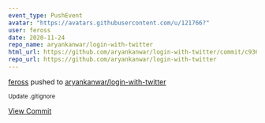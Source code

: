 ```yaml
---
event_type: PushEvent
avatar: "https://avatars.githubusercontent.com/u/121766?"
user: feross
date: 2020-11-24
repo_name: aryankanwar/login-with-twitter
html_url: https://github.com/aryankanwar/login-with-twitter/commit/c9366c04de5bd949f6577e987f7eee3819d8fd51
repo_url: https://github.com/aryankanwar/login-with-twitter
---
```


<a href='https://github.com/feross' target='_blank'>feross</a> pushed to <a href='https://github.com/aryankanwar/login-with-twitter' target='_blank'>aryankanwar/login-with-twitter</a>

<small>Update .gitignore</small>

<a href='https://github.com/aryankanwar/login-with-twitter/commit/c9366c04de5bd949f6577e987f7eee3819d8fd51' target='_blank'>View Commit</a>